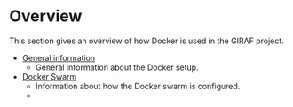# Overview

This section gives an overview of how Docker is used in the GIRAF project.

- [General information](./general_information.md)
    - General information about the Docker setup.
- [Docker Swarm](./Docker_Swarm/index.md)
    - Information about how the Docker swarm is configured.
    - 